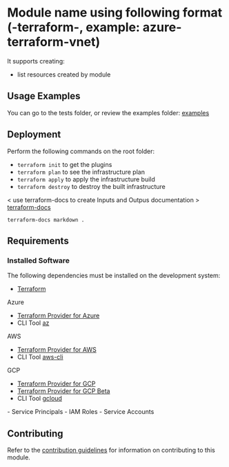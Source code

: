 # Module name using following format (<provider>-terraform-<description>, example: azure-terraform-vnet) 

<Module description>

It supports creating:

- list resources created by module

<Describe any submodules> 

## Usage Examples
You can go to the tests folder, or review the examples folder: [examples](./examples)


## Deployment
Perform the following commands on the root folder:

- `terraform init` to get the plugins
- `terraform plan` to see the infrastructure plan
- `terraform apply` to apply the infrastructure build
- `terraform destroy` to destroy the built infrastructure



< use terraform-docs to create Inputs and Outpus documentation >  [terraform-docs](https://github.com/terraform-docs/terraform-docs)

`terraform-docs markdown .`


## Requirements
### Installed Software
The following dependencies must be installed on the development system:

- [Terraform](https://www.terraform.io/downloads.html) 

Azure  
- [Terraform Provider for Azure](https://github.com/hashicorp/terraform-provider-azurerm)
- CLI Tool [az](https://docs.microsoft.com/en-us/cli/azure/)

AWS  
- [Terraform Provider for AWS](https://github.com/hashicorp/terraform-provider-aws)
- CLI Tool [aws-cli](https://aws.amazon.com/cli/)

GCP  
- [Terraform Provider for GCP](https://github.com/hashicorp/terraform-provider-google)
- [Terraform Provider for GCP Beta](https://github.com/terraform-providers/terraform-provider-google-beta)
- CLI Tool [gcloud](https://cloud.google.com/sdk/gcloud/)


<Any configuration needed on cloud plartform such as:>
- Service Principals
- IAM Roles
- Service Accounts


## Contributing

Refer to the [contribution guidelines](./CONTRIBUTING.md) for
information on contributing to this module.
